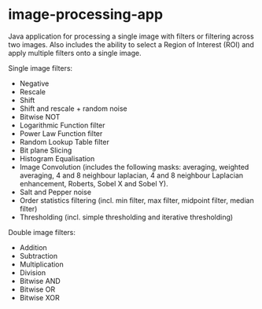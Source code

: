 # image-processing-app

Java application for processing a single image with filters or filtering across two images. Also includes the ability to select a Region of Interest (ROI) and apply multiple filters onto a single image.

Single image filters:  

- Negative  
- Rescale  
- Shift  
- Shift and rescale + random noise  
- Bitwise NOT  
- Logarithmic Function filter  
- Power Law Function filter  
- Random Lookup Table filter  
- Bit plane Slicing  
- Histogram Equalisation  
- Image Convolution (includes the following masks: averaging, weighted averaging, 4 and 8 neighbour laplacian, 4 and 8 neighbour Laplacian enhancement, Roberts, Sobel X and Sobel Y).  
- Salt and Pepper noise  
- Order statistics filtering (incl. min filter, max filter, midpoint filter, median filter)
- Thresholding (incl. simple thresholding and iterative thresholding)

Double image filters:

- Addition
- Subtraction  
- Multiplication
- Division  
- Bitwise AND  
- Bitwise OR  
- Bitwise XOR 
    
